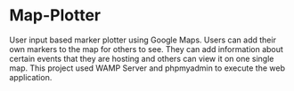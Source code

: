 # Map-Plotter
User input based marker plotter using Google Maps. 
Users can add their own markers to the map for others to see. 
They can add information about certain events that they are hosting and others can view it on one single map. 
This project used WAMP Server and phpmyadmin to execute the web application. 
